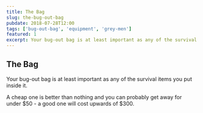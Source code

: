 ```yaml
---
title: The Bag
slug: the-bug-out-bag
pubdate: 2018-07-28T12:00
tags: ['bug-out-bag', 'equipment', 'grey-men']
featured: 1
excerpt: Your bug-out bag is at least important as any of the survival items you put inside it.
---
```

## The Bag

Your bug-out bag is at least important as any of the survival items you put inside it.

A cheap one is better than nothing and you can probably get away for under $50 - a good one will cost upwards of $300.


